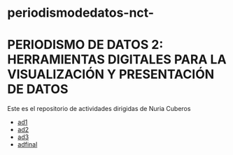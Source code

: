 # periodismodedatos-nct-
# PERIODISMO DE DATOS 2: HERRAMIENTAS DIGITALES PARA LA VISUALIZACIÓN Y PRESENTACIÓN DE DATOS 
Este es el repositorio de actividades dirigidas de Nuria Cuberos 
- [ad1](https://nebrijas.github.io/periodismodedatos-nct-/ad1.html)
- [ad2](https://nebrijas.github.io/periodismodedatos-nct-/ad2.html)
- [ad3]()
- [adfinal]()
